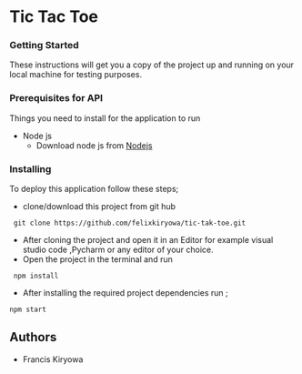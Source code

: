 # Tic Tac Toe

### Getting Started
These instructions will get you a copy of the project up and running on your local machine for testing purposes.

### Prerequisites for API

Things you need to install for the application to run

* Node js
  - Download node js from [Nodejs](https://nodejs.org/en/)
  
### Installing

To deploy this application follow these steps;
* clone/download this project from git hub
```
 git clone https://github.com/felixkiryowa/tic-tak-toe.git

```
* After cloning the project and open it in an Editor for example visual studio code ,Pycharm or any editor of your choice.
* Open the project in the terminal and run
```
 npm install

``` 
*  After installing the required project dependencies run ;
```
npm start

```

## Authors
- Francis Kiryowa


